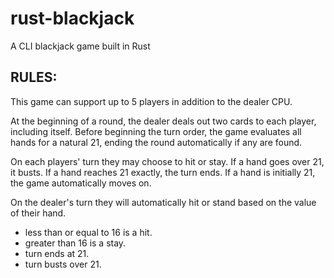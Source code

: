 # rust-blackjack
A CLI blackjack game built in Rust


## RULES:

This game can support up to 5 players in addition to the dealer CPU. 

At the beginning of a round, the dealer deals out two cards to each player, including itself. Before beginning the turn order, the game evaluates all hands for a natural 21, ending the round automatically if any are found.

On each players' turn they may choose to hit or stay. If a hand goes over 21, it busts. If a hand reaches 21 exactly, the turn ends. If a hand is initially 21, the game automatically moves on. 

On the dealer's turn they will automatically hit or stand based on the value of their hand. 
- less than or equal to 16 is a hit.
- greater than 16 is a stay.
- turn ends at 21.
- turn busts over 21.